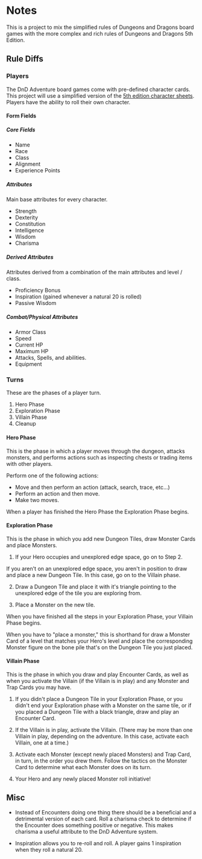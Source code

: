 # Notes

This is a project to mix the simplified rules of Dungeons and Dragons board games with the more complex and rich rules of Dungeons and Dragons 5th Edition.

## Rule Diffs

### Players

The DnD Adventure board games come with pre-defined character cards. This project will use a simplified version of the [5th edition character sheets](http://media.wizards.com/2014/downloads/dnd/5E_CHARACTERSHEETSV3.ZIP). Players have the ability to roll their own character.

#### Form Fields

##### Core Fields

- Name
- Race
- Class
- Alignment
- Experience Points

##### Attributes

Main base attributes for every character.

- Strength
- Dexterity
- Constitution
- Intelligence
- Wisdom
- Charisma

##### Derived Attributes

Attributes derived from a combination of the main attributes and level / class.

- Proficiency Bonus
- Inspiration (gained whenever a natural 20 is rolled)
- Passive Wisdom

##### Combat/Physical Attributes

- Armor Class
- Speed
- Current HP
- Maximum HP
- Attacks, Spells, and abilities.
- Equipment

### Turns

These are the phases of a player turn.

1. Hero Phase
2. Exploration Phase
3. Villain Phase
4. Cleanup

#### Hero Phase

This is the phase in which a player moves through the dungeon, attacks monsters, and performs actions such as inspecting chests or trading items with other players.

Perform one of the following actions:

- Move and then perform an action (attack, search, trace, etc...)
- Perform an action and then move.
- Make two moves.

When a player has finished the Hero Phase the Exploration Phase begins.

#### Exploration Phase

This is the phase in which you add new Dungeon Tiles, draw Monster Cards and place Monsters.

1. If your Hero occupies and unexplored edge space, go on to Step 2.

If you aren't on an unexplored edge space, you aren't in position to draw and place a new Dungeon Tile. In this case, go on to the Villain phase.

2. Draw a Dungeon Tile and place it with it's triangle pointing to the unexplored edge of the tile you are exploring from.

3. Place a Monster on the new tile.

When you have finished all the steps in your Exploration Phase, your Villain Phase begins.

<aside>
  When you have to "place a monster," this is shorthand for draw a Monster Card of a level that matches your Hero's level and place the corresponding Monster figure on the bone pile that's on the Dungeon Tile you just placed.
</aside>

#### Villain Phase

This is the phase in which you draw and play Encounter Cards, as well as when you activate the Villain (if the Villain is in play) and any Monster and Trap Cards you may have.

1. If you didn't place a Dungeon Tile in your Exploration Phase, or you didn't end your Exploration phase with a Monster on the same tile, or if you placed a Dungeon Tile with a black triangle, draw and play an Encounter Card.

2. If the Villain is in play, activate the Villain. (There may be more than one Villain in play, depending on the adventure. In this case, activate each Villain, one at a time.)

3. Activate each Monster (except newly placed Monsters) and Trap Card, in turn, in the order you drew them. Follow the tactics on the Monster Card to determine what each Monster does on its turn.

4. Your Hero and any newly placed Monster roll initiative!

## Misc

- Instead of Encounters doing one thing there should be a beneficial and a detrimental version of each card. Roll a charisma check to determine if the Encounter does something positive or negative. This makes charisma a useful attribute to the DnD Adventure system.

- Inspiration allows you to re-roll and roll. A player gains 1 inspiration when they roll a natural 20.